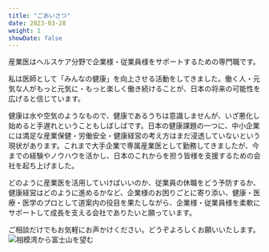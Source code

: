 ```yaml
---
title: "ごあいさつ"
date: 2023-03-28
weight: 1
showDate: false
---
```


産業医はヘルスケア分野で企業様・従業員様をサポートするための専門職です。

私は医師として「みんなの健康」を向上させる活動をしてきました。働く人・元気な人がもっと元気に・もっと楽しく働き続けることが、日本の将来の可能性を広げると信じています。

健康は水や空気のようなもので、健康であるうちは意識しませんが、いざ悪化し始めると手遅れということもしばしばです。日本の健康課題の一つに、中小企業には満足な産業保健・労働安全・健康経営の考え方はまだ浸透していないという現状があります。これまで大手企業で専属産業医として勤務してきましたが、今までの経験やノウハウを活かし、日本のこれからを担う皆様を支援するための会社を起ち上げました。

どのように産業医を活用していけばいいのか、従業員の休職をどう予防するか、健康経営はどのように進めるかなど、企業様のお困りごとに寄り添い、健康・医療・医学のプロとして道案内の役目を果たしながら、企業様・従業員様を柔軟にサポートして成長を支える会社でありたいと願っています。

ご相談だけでもお気軽にお声かけください。どうぞよろしくお願いいたします。
![相模湾から富士山を望む](https://upload.wikimedia.org/wikipedia/commons/thumb/b/ba/%E7%9B%B8%E6%A8%A1%E6%B9%BE.jpg/1200px-%E7%9B%B8%E6%A8%A1%E6%B9%BE.jpg?20220101034335 "相模湾から富士山を望む")